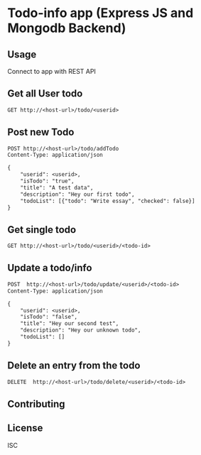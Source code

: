 # Todo-info app (Express JS and Mongodb Backend)

## Usage

Connect to app with REST API

## Get all User todo
```rest
GET http://<host-url>/todo/<userid>

```

## Post new Todo
```rest
POST http://<host-url>/todo/addTodo
Content-Type: application/json

{
    "userid": <userid>,
    "isTodo": "true",
    "title": "A test data",
    "description": "Hey our first todo",
    "todoList": [{"todo": "Write essay", "checked": false}]
}

```
## Get single todo
```rest
GET http://<host-url>/todo/<userid>/<todo-id>

```
## Update a todo/info

```rest
POST  http://<host-url>/todo/update/<userid>/<todo-id>
Content-Type: application/json

{
    "userid": <userid>,
    "isTodo": "false",
    "title": "Hey our second test",
    "description": "Hey our unknown todo",
    "todoList": []
}
```

## Delete an entry from the todo
```rest
DELETE  http://<host-url>/todo/delete/<userid>/<todo-id>
```

## Contributing

## License

ISC
